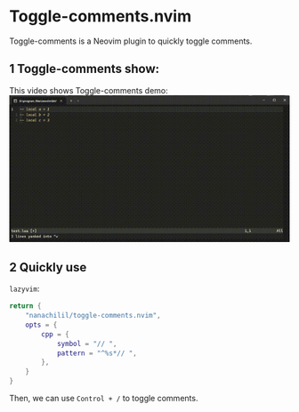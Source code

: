 # Toggle-comments.nvim
Toggle-comments is a Neovim plugin to quickly toggle comments.

## 1 Toggle-comments show:
This video shows Toggle-comments demo:
![功能演示](https://raw.githubusercontent.com/Nanachilil/resources/main/toggle-comments.nvim/videos/demo.gif)


## 2 Quickly use
`lazyvim`:
``` lua
return {
    "nanachilil/toggle-comments.nvim",
    opts = {
        cpp = {
            symbol = "// ",
            pattern = "^%s*// ",
        },
    }
}

```
Then, we can use `Control + /` to toggle comments.

